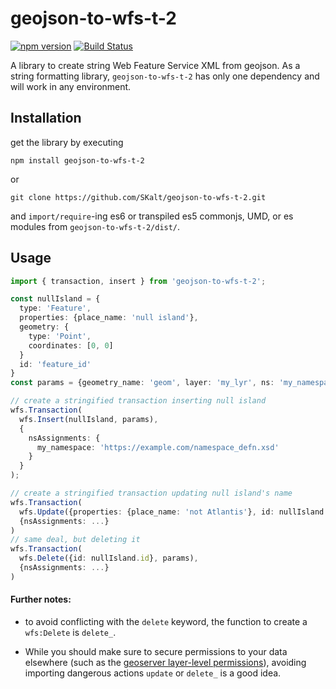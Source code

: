 # geojson-to-wfs-t-2

[![npm version](https://badge.fury.io/js/geojson-to-wfs-t-2.svg)](https://badge.fury.io/js/geojson-to-wfs-t-2)
[![Build Status](https://img.shields.io/travis/SKalt/geojson-to-wfs-t-2/master.svg)](https://travis-ci.org/SKalt/geojson-to-wfs-t-2)

A library to create string Web Feature Service XML from geojson. As a string formatting library, `geojson-to-wfs-t-2` has only one dependency and will work in any environment.

## Installation

get the library by executing

```
npm install geojson-to-wfs-t-2
```

or

```
git clone https://github.com/SKalt/geojson-to-wfs-t-2.git
```

and `import/require`-ing es6 or transpiled es5 commonjs, UMD, or es modules from `geojson-to-wfs-t-2/dist/`.

## Usage

```ts
import { transaction, insert } from 'geojson-to-wfs-t-2';

const nullIsland = {
  type: 'Feature',
  properties: {place_name: 'null island'},
  geometry: {
    type: 'Point',
    coordinates: [0, 0]
  }
  id: 'feature_id'
}
const params = {geometry_name: 'geom', layer: 'my_lyr', ns: 'my_namespace'};

// create a stringified transaction inserting null island
wfs.Transaction(
  wfs.Insert(nullIsland, params),
  {
    nsAssignments: {
      my_namespace: 'https://example.com/namespace_defn.xsd'
    }
  }
);

// create a stringified transaction updating null island's name
wfs.Transaction(
  wfs.Update({properties: {place_name: 'not Atlantis'}, id: nullIsland.id }),
  {nsAssignments: ...}
)
// same deal, but deleting it
wfs.Transaction(
  wfs.Delete({id: nullIsland.id}, params),
  {nsAssignments: ...}
)
```

#### Further notes:

- to avoid conflicting with the `delete` keyword, the function to create a `wfs:Delete` is `delete_`.

- While you should make sure to secure permissions to your data elsewhere (such as the [geoserver layer-level permissions](http://docs.geoserver.org/stable/en/user/security/layer.html)), avoiding importing dangerous actions `update` or `delete_` is a good idea.
